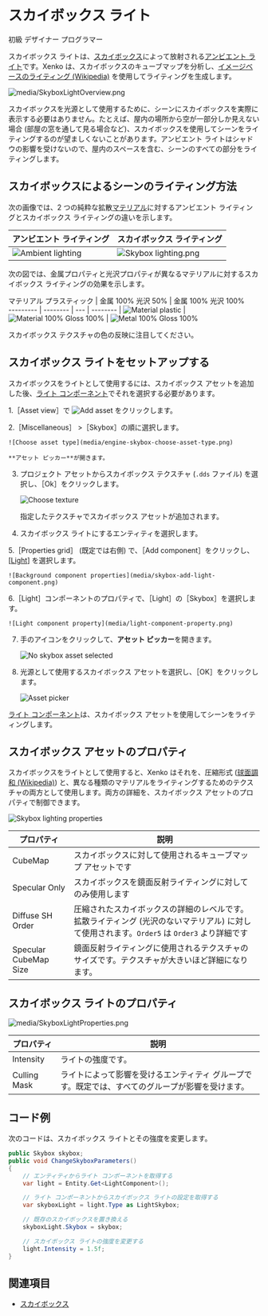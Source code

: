 # スカイボックス ライト

<span class="label label-doc-level">初級</span>
<span class="label label-doc-audience">デザイナー</span>
<span class="label label-doc-audience">プログラマー</span>

スカイボックス ライトは、[スカイボックス](../skyboxes.md)によって放射される[アンビエント ライト](ambient-lights.md)です。Xenko は、スカイボックスのキューブマップを分析し、[イメージベースのライティング (Wikipedia)](https://en.wikipedia.org/wiki/Image-based_lighting) を使用してライティングを生成します。

![media/SkyboxLightOverview.png](media/SkyboxLightOverview.png)

スカイボックスを光源として使用するために、シーンにスカイボックスを実際に表示する必要はありません。たとえば、屋内の場所から空が一部分しか見えない場合 (部屋の窓を通して見る場合など)、スカイボックスを使用してシーンをライティングするのが望ましくないことがあります。アンビエント ライトはシャドウの影響を受けないので、屋内のスペースを含む、シーンのすべての部分をライティングします。

## スカイボックスによるシーンのライティング方法

次の画像では、2 つの純粋な拡散[マテリアル](../materials/index.md)に対するアンビエント ライティングとスカイボックス ライティングの違いを示します。

| アンビエント ライティング                                     | スカイボックス ライティング     
| ---------------------------------------------------- | -------------------------------
| ![Ambient lighting](media/AmbientLight.png)  | ![Skybox lighting.png](media/SkyboxLight-MaterialPureDiffuse.png)  |                                                           |                        
次の図では、金属プロパティと光沢プロパティが異なるマテリアルに対するスカイボックス ライティングの効果を示します。

 マテリアル プラスティック    | 金属 100% 光沢 50%     | 金属 100% 光沢 100%   
--------- | -------- | --- | -------- |
 ![Material plastic](media/SkyboxLight-MaterialPlastic.png)  | ![Material 100% Gloss 100%](media/SkyboxLight-MaterialMetal100Gloss50.png)  | ![Metal 100% Gloss 100%](media/SkyboxLight-MaterialMetal100Gloss100.png)  

スカイボックス テクスチャの色の反映に注目してください。

## スカイボックス ライトをセットアップする

スカイボックスをライトとして使用するには、スカイボックス アセットを追加した後、[ライト コンポーネント](xref:SiliconStudio.Xenko.Engine.LightComponent)でそれを選択する必要があります。

1.［Asset view］で ![Add asset](media/engine-skybox-add-new-asset-button.png) をクリックします。

2.［Miscellaneous］ >［Skybox］の順に選択します。

    ![Choose asset type](media/engine-skybox-choose-asset-type.png)

    **アセット ピッカー**が開きます。

3. プロジェクト アセットからスカイボックス テクスチャ (`.dds` ファイル) を選択し、［Ok］をクリックします。

    ![Choose texture](media/engine-skybox-select-skybox-texture.png)

	指定したテクスチャでスカイボックス アセットが追加されます。

4. スカイボックス ライトにするエンティティを選択します。

5.［Properties grid］ (既定では右側) で、［Add component］をクリックし、[[Light](xref:SiliconStudio.Xenko.Engine.LightComponent)] を選択します。

    ![Background component properties](media/skybox-add-light-component.png)

6.［Light］コンポーネントのプロパティで、［Light］の［Skybox］を選択します。

    ![Light component property](media/light-component-property.png)

7. 手のアイコンをクリックして、**アセット ピッカー**を開きます。

	![No skybox asset selected](media/no-skybox-asset-selected.png)

8. 光源として使用するスカイボックス アセットを選択し、［OK］をクリックします。

	![Asset picker](media/select-skybox-asset.png)

[ライト コンポーネント](xref:SiliconStudio.Xenko.Engine.LightComponent)は、スカイボックス アセットを使用してシーンをライティングします。

## スカイボックス アセットのプロパティ

スカイボックスをライトとして使用すると、Xenko はそれを、圧縮形式 ([球面調和 (Wikipedia)](https://en.wikipedia.org/wiki/Spherical_harmonics)) と、異なる種類のマテリアルをライティングするためのテクスチャの両方として使用します。両方の詳細を、スカイボックス アセットのプロパティで制御できます。

![Skybox lighting properties](media/skybox-asset-properties.png)

| プロパティ     | 説明                                                                                                                                                                                    |
| ------------ | ---------------------------------------------------------------------------------------------------------------------------------------------------------------------------------------------- |
| CubeMap |  スカイボックスに対して使用されるキューブマップ アセットです
| Specular Only      |  スカイボックスを鏡面反射ライティングに対してのみ使用します
| Diffuse SH Order  | 圧縮されたスカイボックスの詳細のレベルです。拡散ライティング (光沢のないマテリアル) に対して使用されます。`Order5` は `Order3` より詳細です |
| Specular CubeMap Size | 鏡面反射ライティングに使用されるテクスチャのサイズです。テクスチャが大きいほど詳細になります。 |

## スカイボックス ライトのプロパティ

![media/SkyboxLightProperties.png](media/SkyboxLightProperties.png)

| プロパティ     | 説明   
| ------------ | --------
| Intensity    | ライトの強度です。
| Culling Mask | ライトによって影響を受けるエンティティ グループです。既定では、すべてのグループが影響を受けます。

## コード例

次のコードは、スカイボックス ライトとその強度を変更します。

```cs
public Skybox skybox;
public void ChangeSkyboxParameters()
{
    // エンティティからライト コンポーネントを取得する
	var light = Entity.Get<LightComponent>();

	// ライト コンポーネントからスカイボックス ライトの設定を取得する
	var skyboxLight = light.Type as LightSkybox;

	// 既存のスカイボックスを置き換える
	skyboxLight.Skybox = skybox;

	// スカイボックス ライトの強度を変更する
	light.Intensity = 1.5f;
}
```

## 関連項目

* [スカイボックス](../skyboxes.md)
